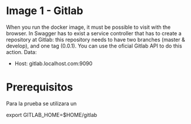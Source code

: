 # Image 1 - Gitlab
When you run the docker image, it must be possible to visit with the browser.
In Swagger has to exist a service controller that has to create a repository at Gitlab: this repository needs to have two branches (master & develop), and one tag (0.0.1).
You can use the oficial Gitlab API to do this action.
Data:
- Host: gitlab.localhost.com:9090

# Prerequisitos
Para la prueba se utilizara un

export GITLAB_HOME=$HOME/gitlab